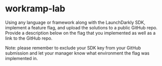 # workramp-lab

Using any language or framework along with the LaunchDarkly SDK, implement a feature flag, and upload the solutions to a public GitHub repo. Provide a description below on the flag that you implemented as well as a link to the GitHub repo. 



Note: please remember to exclude your SDK key from your GitHub submission and let your manager know what environment the flag was implemented in.


